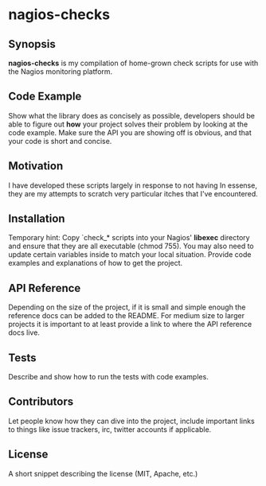 # nagios-checks

## Synopsis

**nagios-checks** is my compilation of home-grown check scripts for use with the Nagios monitoring platform.

## Code Example

Show what the library does as concisely as possible, developers should be able to figure out **how** your project solves their problem by looking at the code example. Make sure the API you are showing off is obvious, and that your code is short and concise.

## Motivation

I have developed these scripts largely in response to not having 
In essense, they are my attempts to scratch very particular itches that I've encountered.

## Installation

Temporary hint: Copy `check_* scripts into your Nagios' **libexec** directory and ensure that they are all executable (chmod 755). You may also need to update certain variables inside to match your local situation.
Provide code examples and explanations of how to get the project.

## API Reference

Depending on the size of the project, if it is small and simple enough the reference docs can be added to the README. For medium size to larger projects it is important to at least provide a link to where the API reference docs live.

## Tests

Describe and show how to run the tests with code examples.

## Contributors

Let people know how they can dive into the project, include important links to things like issue trackers, irc, twitter accounts if applicable.

## License

A short snippet describing the license (MIT, Apache, etc.)
